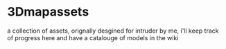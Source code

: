 # 3Dmapassets
a collection of assets, orignally desgined for intruder by me, i'll keep track of progress here and have a catalouge of models in the wiki
